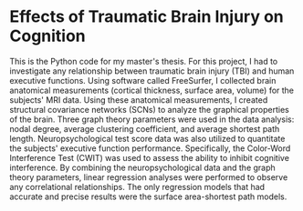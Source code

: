 # Effects of Traumatic Brain Injury on Cognition 

This is the Python code for my master's thesis. For this project, I had to investigate any relationship between traumatic brain injury (TBI) and human executive functions. Using software called FreeSurfer, I collected brain anatomical measurements (cortical thickness, surface area, volume) for the subjects' MRI data. Using these anatomical measurements, I created structural covariance networks (SCNs) to analyze the graphical properties of the brain. Three graph theory parameters were used in the data analysis: nodal degree, average clustering coefficient, and average shortest path length. Neuropsychological test score data was also utilized to quantitate the subjects' executive function performance. Specifically, the Color-Word Interference Test (CWIT) was used to assess the ability to inhibit cognitive interference. By combining the neuropsychological data and the graph theory parameters, linear regression analyses were performed to observe any correlational relationships. The only regression models that had accurate and precise results were the surface area-shortest path models. 
